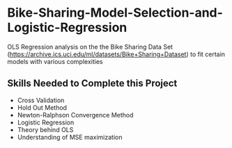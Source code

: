 # Bike-Sharing-Model-Selection-and-Logistic-Regression
OLS Regression analysis on the the Bike Sharing Data Set (https://archive.ics.uci.edu/ml/datasets/Bike+Sharing+Dataset) to fit certain models with various complexities
## Skills Needed to Complete this Project
- Cross Validation
- Hold Out Method
- Newton-Ralphson Convergence Method
- Logistic Regression
- Theory behind OLS
- Understanding of MSE maximization 

